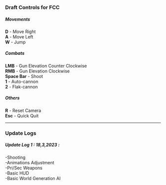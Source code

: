 <h3>Draft Controls for FCC</h3>

<h5>Movements</h5>
<b>D</b> - Move Right <br>
<b>A</b> - Move Left <br>
<b>W</b> - Jump <br>

<h5>Combats</h5>
<b>LMB</b> - Gun Elevation Counter Clockwise <br>
<b>RMB</b> - Gun Elevation Clockwise <br>
<b>Space Bar</b> - Shoot <br>
<b>1</b> - Auto-cannon<br>
<b>2</b> - Flak-cannon<br>

<h5>Others</h5>
<b>R</b> - Reset Camera <br>
<b>Esc</b> - Quick Quit<br>

<hr>

<h3>Update Logs</h3>

<h5>Update Log 1 : 18,3,2023 :</h5>
-Shooting <br>
-Animations Adjustment <br>
-Pri/Sec Weapons <br>
-Basic HUD <br>
-Basic World Generation AI <br>

